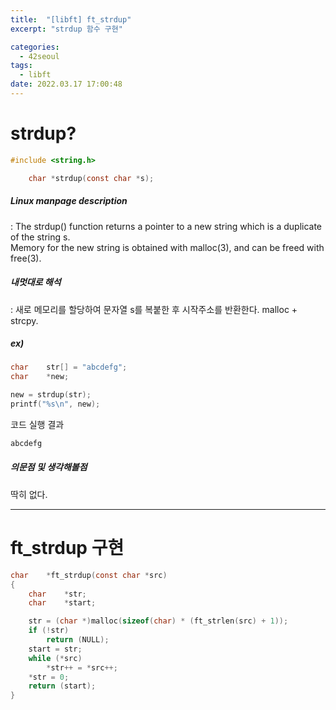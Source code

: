 ```yaml
---
title:  "[libft] ft_strdup"
excerpt: "strdup 함수 구현"

categories:
  - 42seoul
tags:
  - libft
date: 2022.03.17 17:00:48
---
```


# strdup?

```c
#include <string.h>

    char *strdup(const char *s);
```

##### Linux manpage description    
:  The strdup() function returns a pointer to a new string which is a duplicate of the string s.    
Memory for the new string is obtained with malloc(3), and can be freed with free(3).    

##### 내멋대로 해석    
:  새로 메모리를 할당하여 문자열 s를 복붙한 후 시작주소를 반환한다. malloc + strcpy.    

##### ex)    
```c
char	str[] = "abcdefg";
char	*new;

new = strdup(str);
printf("%s\n", new);
```
코드 실행 결과
```c
abcdefg
```

##### 의문점 및 생각해볼점    
딱히 없다.    

***

# ft_strdup 구현

```c
char	*ft_strdup(const char *src)
{
	char	*str;
	char	*start;

	str = (char *)malloc(sizeof(char) * (ft_strlen(src) + 1));
	if (!str)
		return (NULL);
	start = str;
	while (*src)
		*str++ = *src++;
	*str = 0;
	return (start);
}

```


